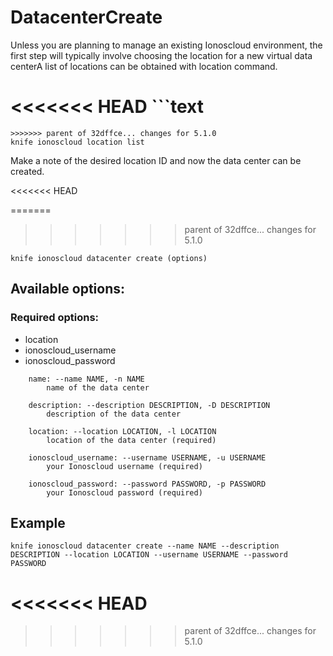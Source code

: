 # DatacenterCreate

Unless you are planning to manage an existing Ionoscloud environment, the first step will typically involve choosing the location for a new virtual data centerA list of locations can be obtained with location command.

<<<<<<< HEAD
	```text
=======
```text
>>>>>>> parent of 32dffce... changes for 5.1.0
knife ionoscloud location list
```

Make a note of the desired location ID and now the data center can be created.

<<<<<<< HEAD

=======
>>>>>>> parent of 32dffce... changes for 5.1.0
```text
knife ionoscloud datacenter create (options)
```

## Available options:

### Required options:

* location
* ionoscloud\_username
* ionoscloud\_password

```text
    name: --name NAME, -n NAME
        name of the data center

    description: --description DESCRIPTION, -D DESCRIPTION
        description of the data center

    location: --location LOCATION, -l LOCATION
        location of the data center (required)

    ionoscloud_username: --username USERNAME, -u USERNAME
        your Ionoscloud username (required)

    ionoscloud_password: --password PASSWORD, -p PASSWORD
        your Ionoscloud password (required)
```
## Example

```text
knife ionoscloud datacenter create --name NAME --description DESCRIPTION --location LOCATION --username USERNAME --password PASSWORD
```
<<<<<<< HEAD
=======

>>>>>>> parent of 32dffce... changes for 5.1.0
